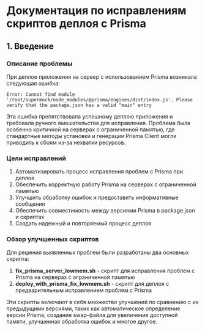 # Документация по исправлениям скриптов деплоя с Prisma

## 1. Введение

### Описание проблемы

При деплое приложения на сервер с использованием Prisma возникала следующая ошибка:

```
Error: Cannot find module '/root/supermock/node_modules/@prisma/engines/dist/index.js'. Please verify that the package.json has a valid "main" entry
```

Эта ошибка препятствовала успешному деплою приложения и требовала ручного вмешательства для исправления. Проблема была особенно критичной на серверах с ограниченной памятью, где стандартные методы установки и генерации Prisma Client могли приводить к сбоям из-за нехватки ресурсов.

### Цели исправлений

1. Автоматизировать процесс исправления проблем с Prisma при деплое
2. Обеспечить корректную работу Prisma на серверах с ограниченной памятью
3. Улучшить обработку ошибок и предоставить информативные сообщения
4. Обеспечить совместимость между версиями Prisma в package.json и скриптах
5. Создать надежный и повторяемый процесс деплоя

### Обзор улучшенных скриптов

Для решения выявленных проблем были разработаны два основных скрипта:

1. **fix_prisma_server_lowmem.sh** - скрипт для исправления проблем с Prisma на серверах с ограниченной памятью
2. **deploy_with_prisma_fix_lowmem.sh** - скрипт для деплоя с предварительным исправлением проблем с Prisma

Эти скрипты включают в себя множество улучшений по сравнению с их предыдущими версиями, таких как автоматическое определение версии Prisma, создание swap-файла для увеличения доступной памяти, улучшенная обработка ошибок и многое другое.
